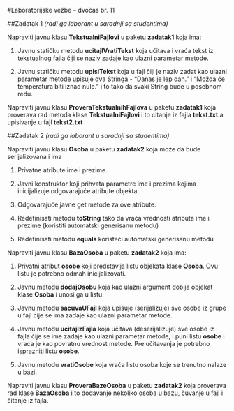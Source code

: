 #Laboratorijske vežbe – dvočas br. 11

##Zadatak 1
*(radi ga laborant u saradnji sa studentima)*

Napraviti javnu klasu **TekstualniFajlovi** u paketu **zadatak1** koja ima:

1. Javnu statičku metodu **ucitajIVratiTekst** koja učitava i vraća tekst iz tekstualnog fajla čiji se naziv zadaje kao ulazni parametar metode.

2. Javnu statičku metodu **upisiTekst** koja u fajl čiji je naziv zadat kao ulazni parametar metode upisuje dva Stringa - “Danas je lep dan.” i “Možda će temperatura biti iznad nule.” i to tako da svaki String bude u posebnom redu.

Napraviti javnu klasu **ProveraTekstualnihFajlova** u paketu **zadatak1** koja proverava rad metoda klase **TekstualniFajlovi** i to citanje iz fajla **tekst.txt** a upisivanje u fajl **tekst2.txt**


##Zadatak 2
*(radi ga laborant u saradnji sa studentima)*

Napraviti javnu klasu **Osoba** u paketu **zadatak2** koja može da bude serijalizovana i ima

1. Privatne atribute ime i prezime.

2. Javni konstruktor koji prihvata parametre ime i prezima kojima inicijalizuje odgovarajuće atribute objekta.

3. Odgovarajuće javne get metode za ove atribute.

4. Redefinisati metodu **toString** tako da vraća vrednosti atributa ime i prezime (koristiti automatski generisanu metodu)

5. Redefinisati metodu **equals** koristeći automatski generisanu metodu


Napraviti javnu klasu **BazaOsoba** u paketu **zadatak2** koja ima:

1. Privatni atribut **osobe** koji predstavlja listu objekata klase **Osoba**. Ovu listu je potrebno
odmah inicijalizovati.

2. Javnu metodu **dodajOsobu** koja kao ulazni argument dobija objekat klase **Osoba** i unosi ga u listu.

3. Javnu metodu **sacuvaUFajl** koja upisuje (serijalizuje) sve osobe iz grupe u fajl cije se ima zadaje kao ulazni parametar metode.

4. Javnu metodu **ucitajIzFajla** koja učitava (deserijalizuje) sve osobe iz fajla čije se ime zadaje kao ulazni parametar metode, i puni listu **osobe** i vraća je kao povratnu vrednost metode. Pre učitavanja je potrebno isprazniti listu **osobe**.

5. Javnu metodu **vratiOsobe** koja vraća listu osoba koje se trenutno nalaze u bazi.

Napraviti javnu klasu **ProveraBazeOsoba** u paketu **zadatak2** koja proverava rad klase **BazaOsoba** i to dodavanje nekoliko osoba u bazu, čuvanje u fajl i čitanje iz fajla. 
